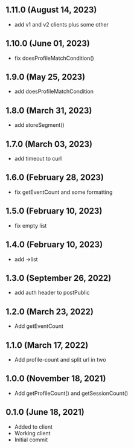 ## 1.11.0 (August 14, 2023)
  - add v1 and v2 clients plus some other

## 1.10.0 (June 01, 2023)
  - fix doesProfileMatchCondition()

## 1.9.0 (May 25, 2023)
  - add doesProfileMatchCondition

## 1.8.0 (March 31, 2023)
  - add storeSegment()

## 1.7.0 (March 03, 2023)
  - add timeout to curl

## 1.6.0 (February 28, 2023)
  - fix getEventCount and some formatting

## 1.5.0 (February 10, 2023)
  - fix empty list

## 1.4.0 (February 10, 2023)
  - add ->list

## 1.3.0 (September 26, 2022)
  - add auth header to postPublic

## 1.2.0 (March 23, 2022)
  - Add getEventCount

## 1.1.0 (March 17, 2022)
  - Add profile-count and split url in two

## 1.0.0 (November 18, 2021)
  - Add getProfileCount() and getSessionCount()

## 0.1.0 (June 18, 2021)
  - Added to client
  - Working client
  - Initial commit

